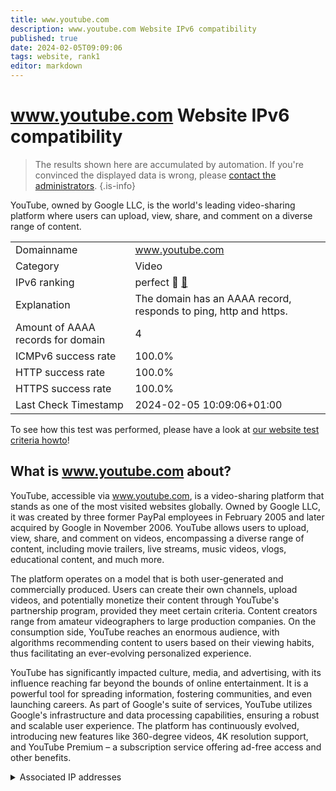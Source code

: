 ```yaml
---
title: www.youtube.com
description: www.youtube.com Website IPv6 compatibility
published: true
date: 2024-02-05T09:09:06
tags: website, rank1
editor: markdown
---
```


# www.youtube.com Website IPv6 compatibility

> The results shown here are accumulated by automation. If you're convinced the displayed data is wrong, please [contact the administrators](/howto/chat). 
{.is-info}

YouTube, owned by Google LLC, is the world's leading video-sharing platform where users can upload, view, share, and comment on a diverse range of content.


|   |   |
| - | - |
| Domainname | www.youtube.com
| Category | Video |
| IPv6 ranking | perfect :1st_place_medal: [🔗](/howto/ranking) |
| Explanation | The domain has an AAAA record, responds to ping, http and https. |
| Amount of AAAA records for domain | 4 |
| ICMPv6 success rate | 100.0%|
| HTTP success rate | 100.0% |
| HTTPS success rate | 100.0% |
| Last Check Timestamp | 2024-02-05 10:09:06+01:00 |

To see how this test was performed, please have a look at [our website test criteria howto](/howto/testcriteria/website)!


## What is www.youtube.com about?
YouTube, accessible via www.youtube.com, is a video-sharing platform that stands as one of the most visited websites globally. Owned by Google LLC, it was created by three former PayPal employees in February 2005 and later acquired by Google in November 2006. YouTube allows users to upload, view, share, and comment on videos, encompassing a diverse range of content, including movie trailers, live streams, music videos, vlogs, educational content, and much more.

The platform operates on a model that is both user-generated and commercially produced. Users can create their own channels, upload videos, and potentially monetize their content through YouTube's partnership program, provided they meet certain criteria. Content creators range from amateur videographers to large production companies. On the consumption side, YouTube reaches an enormous audience, with algorithms recommending content to users based on their viewing habits, thus facilitating an ever-evolving personalized experience.

YouTube has significantly impacted culture, media, and advertising, with its influence reaching far beyond the bounds of online entertainment. It is a powerful tool for spreading information, fostering communities, and even launching careers. As part of Google's suite of services, YouTube utilizes Google's infrastructure and data processing capabilities, ensuring a robust and scalable user experience. The platform has continuously evolved, introducing new features like 360-degree videos, 4K resolution support, and YouTube Premium – a subscription service offering ad-free access and other benefits.



<details>
<summary>Associated IP addresses</summary>

2a00:1450:4001:831::200e

2a00:1450:4001:811::200e

2a00:1450:4001:812::200e

2a00:1450:4001:813::200e

</details>
